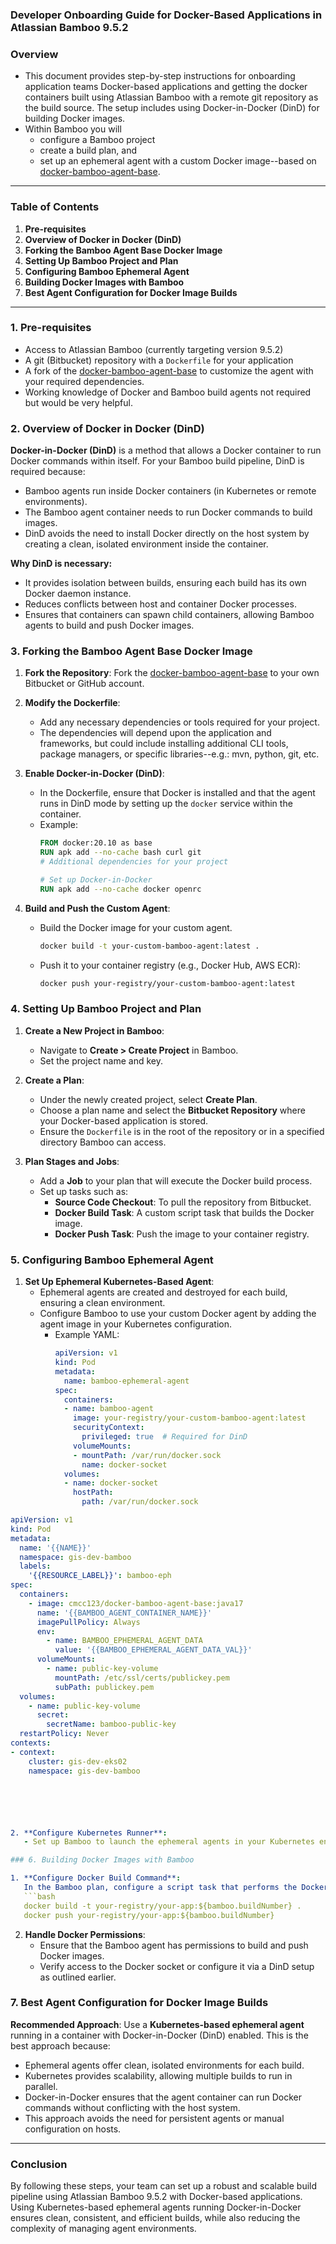 ### Developer Onboarding Guide for Docker-Based Applications in Atlassian Bamboo 9.5.2

### Overview
- This document provides step-by-step instructions for onboarding application teams Docker-based applications and getting the docker containers built using Atlassian Bamboo with a remote git repository as the build source.  The setup includes using Docker-in-Docker (DinD) for building Docker images.
- Within Bamboo you will 
    - configure a Bamboo project
    - create a build plan, and
    - set up an ephemeral agent with a custom Docker image--based on [docker-bamboo-agent-base](https://github.com/cmcconnell1/docker-bamboo-agent-base). 

---

### Table of Contents
1. **Pre-requisites**
2. **Overview of Docker in Docker (DinD)**
3. **Forking the Bamboo Agent Base Docker Image**
4. **Setting Up Bamboo Project and Plan**
5. **Configuring Bamboo Ephemeral Agent**
6. **Building Docker Images with Bamboo**
7. **Best Agent Configuration for Docker Image Builds**

---

### 1. Pre-requisites

- Access to Atlassian Bamboo (currently targeting version 9.5.2)
- A git (Bitbucket) repository with a `Dockerfile` for your application
- A fork of the [docker-bamboo-agent-base](https://github.com/cmcconnell1/docker-bamboo-agent-base) to customize the agent with your required dependencies.
- Working knowledge of Docker and Bamboo build agents not required but would be very helpful.

### 2. Overview of Docker in Docker (DinD)

**Docker-in-Docker (DinD)** is a method that allows a Docker container to run Docker commands within itself. For your Bamboo build pipeline, DinD is required because:
- Bamboo agents run inside Docker containers (in Kubernetes or remote environments).
- The Bamboo agent container needs to run Docker commands to build images.
- DinD avoids the need to install Docker directly on the host system by creating a clean, isolated environment inside the container.

**Why DinD is necessary:**
- It provides isolation between builds, ensuring each build has its own Docker daemon instance.
- Reduces conflicts between host and container Docker processes.
- Ensures that containers can spawn child containers, allowing Bamboo agents to build and push Docker images.

### 3. Forking the Bamboo Agent Base Docker Image

1. **Fork the Repository**: Fork the [docker-bamboo-agent-base](https://github.com/cmcconnell1/docker-bamboo-agent-base) to your own Bitbucket or GitHub account.
2. **Modify the Dockerfile**:
   - Add any necessary dependencies or tools required for your project.
   - The dependencies will depend upon the application and frameworks, but could include installing additional CLI tools, package managers, or specific libraries--e.g.: mvn, python, git, etc.

3. **Enable Docker-in-Docker (DinD)**:
   - In the Dockerfile, ensure that Docker is installed and that the agent runs in DinD mode by setting up the `docker` service within the container.
   - Example:
     ```Dockerfile
     FROM docker:20.10 as base
     RUN apk add --no-cache bash curl git
     # Additional dependencies for your project
     
     # Set up Docker-in-Docker
     RUN apk add --no-cache docker openrc
     ```

4. **Build and Push the Custom Agent**:
   - Build the Docker image for your custom agent.
     ```bash
     docker build -t your-custom-bamboo-agent:latest .
     ```
   - Push it to your container registry (e.g., Docker Hub, AWS ECR):
     ```bash
     docker push your-registry/your-custom-bamboo-agent:latest
     ```

### 4. Setting Up Bamboo Project and Plan

1. **Create a New Project in Bamboo**:
   - Navigate to **Create > Create Project** in Bamboo.
   - Set the project name and key.

2. **Create a Plan**:
   - Under the newly created project, select **Create Plan**.
   - Choose a plan name and select the **Bitbucket Repository** where your Docker-based application is stored.
   - Ensure the `Dockerfile` is in the root of the repository or in a specified directory Bamboo can access.

3. **Plan Stages and Jobs**:
   - Add a **Job** to your plan that will execute the Docker build process.
   - Set up tasks such as:
     - **Source Code Checkout**: To pull the repository from Bitbucket.
     - **Docker Build Task**: A custom script task that builds the Docker image.
     - **Docker Push Task**: Push the image to your container registry.

### 5. Configuring Bamboo Ephemeral Agent

1. **Set Up Ephemeral Kubernetes-Based Agent**:
   - Ephemeral agents are created and destroyed for each build, ensuring a clean environment.
   - Configure Bamboo to use your custom Docker agent by adding the agent image in your Kubernetes configuration.
     - Example YAML:
       ```yaml
       apiVersion: v1
       kind: Pod
       metadata:
         name: bamboo-ephemeral-agent
       spec:
         containers:
         - name: bamboo-agent
           image: your-registry/your-custom-bamboo-agent:latest
           securityContext:
             privileged: true  # Required for DinD
           volumeMounts:
           - mountPath: /var/run/docker.sock
             name: docker-socket
         volumes:
         - name: docker-socket
           hostPath:
             path: /var/run/docker.sock
       ```
```yaml
apiVersion: v1
kind: Pod
metadata:
  name: '{{NAME}}'
  namespace: gis-dev-bamboo
  labels:
    '{{RESOURCE_LABEL}}': bamboo-eph
spec:
  containers:
    - image: cmcc123/docker-bamboo-agent-base:java17
      name: '{{BAMBOO_AGENT_CONTAINER_NAME}}'
      imagePullPolicy: Always
      env:
        - name: BAMBOO_EPHEMERAL_AGENT_DATA
          value: '{{BAMBOO_EPHEMERAL_AGENT_DATA_VAL}}'
      volumeMounts:
        - name: public-key-volume
          mountPath: /etc/ssl/certs/publickey.pem
          subPath: publickey.pem
  volumes:
    - name: public-key-volume
      secret:
        secretName: bamboo-public-key
  restartPolicy: Never
contexts:
- context:
    cluster: gis-dev-eks02
    namespace: gis-dev-bamboo






2. **Configure Kubernetes Runner**:
   - Set up Bamboo to launch the ephemeral agents in your Kubernetes environment. Use the Docker agent you just built and ensure that it has access to the Docker socket for DinD functionality.

### 6. Building Docker Images with Bamboo

1. **Configure Docker Build Command**:
   In the Bamboo plan, configure a script task that performs the Docker build and push:
   ```bash
   docker build -t your-registry/your-app:${bamboo.buildNumber} .
   docker push your-registry/your-app:${bamboo.buildNumber}
   ```

2. **Handle Docker Permissions**:
   - Ensure that the Bamboo agent has permissions to build and push Docker images.
   - Verify access to the Docker socket or configure it via a DinD setup as outlined earlier.

### 7. Best Agent Configuration for Docker Image Builds

**Recommended Approach**: Use a **Kubernetes-based ephemeral agent** running in a container with Docker-in-Docker (DinD) enabled. This is the best approach because:
- Ephemeral agents offer clean, isolated environments for each build.
- Kubernetes provides scalability, allowing multiple builds to run in parallel.
- Docker-in-Docker ensures that the agent container can run Docker commands without conflicting with the host system.
- This approach avoids the need for persistent agents or manual configuration on hosts.

---

### Conclusion

By following these steps, your team can set up a robust and scalable build pipeline using Atlassian Bamboo 9.5.2 with Docker-based applications. Using Kubernetes-based ephemeral agents running Docker-in-Docker ensures clean, consistent, and efficient builds, while also reducing the complexity of managing agent environments.

